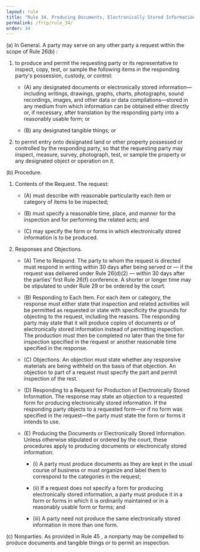 ```yaml
---
layout: rule
title: "Rule 34. Producing Documents, Electronically Stored Information, and Tangible Things, or Entering onto Land, for Inspection and Other Purposes"
permalink: /frcp/rule_34/
order: 34
---
```


(a) In General. A party may serve on any other party a request within the scope of Rule 26(b) :


1. to produce and permit the requesting party or its representative to inspect, copy, test, or sample the following items in the responding party's possession, custody, or control:


    - (A) any designated documents or electronically stored information—including writings, drawings, graphs, charts, photographs, sound recordings, images, and other data or data compilations—stored in any medium from which information can be obtained either directly or, if necessary, after translation by the responding party into a reasonably usable form; or


    - (B) any designated tangible things; or


2. to permit entry onto designated land or other property possessed or controlled by the responding party, so that the requesting party may inspect, measure, survey, photograph, test, or sample the property or any designated object or operation on it.


(b) Procedure.


1. Contents of the Request. The request:


    - (A) must describe with reasonable particularity each item or category of items to be inspected;


    - (B) must specify a reasonable time, place, and manner for the inspection and for performing the related acts; and


    - (C) may specify the form or forms in which electronically stored information is to be produced.


2. Responses and Objections.


    - (A) Time to Respond. The party to whom the request is directed must respond in writing within 30 days after being served or — if the request was delivered under Rule 26(d)(2) — within 30 days after the parties’ first Rule 26(f) conference. A shorter or longer time may be stipulated to under Rule 29 or be ordered by the court.


    - (B) Responding to Each Item. For each item or category, the response must either state that inspection and related activities will be permitted as requested or state with specificity the grounds for objecting to the request, including the reasons. The responding party may state that it will produce copies of documents or of electronically stored information instead of permitting inspection. The production must then be completed no later than the time for inspection specified in the request or another reasonable time specified in the response.


    - (C) Objections. An objection must state whether any responsive materials are being withheld on the basis of that objection. An objection to part of a request must specify the part and permit inspection of the rest.


    - (D) Responding to a Request for Production of Electronically Stored Information. The response may state an objection to a requested form for producing electronically stored information. If the responding party objects to a requested form—or if no form was specified in the request—the party must state the form or forms it intends to use.


    - (E) Producing the Documents or Electronically Stored Information. Unless otherwise stipulated or ordered by the court, these procedures apply to producing documents or electronically stored information:


        - (i) A party must produce documents as they are kept in the usual course of business or must organize and label them to correspond to the categories in the request;


        - (ii) If a request does not specify a form for producing electronically stored information, a party must produce it in a form or forms in which it is ordinarily maintained or in a reasonably usable form or forms; and


        - (iii) A party need not produce the same electronically stored information in more than one form.


(c) Nonparties. As provided in Rule 45 , a nonparty may be compelled to produce documents and tangible things or to permit an inspection.

